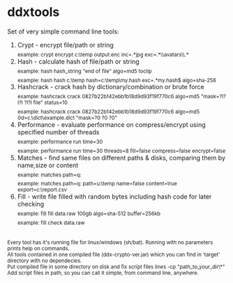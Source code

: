 # ddxtools
Set of very simple command line tools:<br/>
1. Crypt - encrypt file/path or string<br/>
   <sub>example:  crypt encrypt c:\temp output.enc inc=.\*jpg exc=.\*\\\avatars\\\\.\*</sub><br/>
2. Hash - calculate hash of file/path or string<br/>
   <sub>example: hash hash_string "end of file" algo=md5 toclip</sub><br/>
   <sub>example: hash hash c:\temp hash=c:\temp\my.hash exc=.\*my.hash$ algo=sha-256</sub><br/>
3. Hashcrack - crack hash by dictionary/combination or brute force<br/>
   <sub>example: hashcrack crack 0827b22b142ebb1b18d9d93f19f770c6 algo=md5 "mask=?l?l?l ?l?l file" status=10</sub><br/>
   <sub>example: hashcrack crack 0827b22b142ebb1b18d9d93f19f770c6 algo=md5 0d=c:\dict\example.dict "mask=?0 ?0 ?0"</sub><br/>
4. Performance - evaluate performance on compress/encrypt using specified number of threads<br/>
   <sub>example: performance run time=30</sub><br/>
   <sub>example: performance run time=30 threads=8 fill=false compress=false encrypt=false</sub><br/>
5. Matches - find same files on different paths & disks, comparing them by name,size or content<br/>
   <sub>example: matches path=q:</sub><br/>
   <sub>example: matches path=q: path=u:\temp name=false content=true export=c:\report.csv</sub><br/>
6. Fill - write file filled with random bytes including hash code for later checking<br/>
   <sub>example: fill fill data.raw 100gb algo=sha-512 buffer=256kb</sub><br/>
   <sub>example: fill check data.raw</sub><br/>
<br/>
<sub>
Every tool has it's running file for linux/windows (sh/bat). Running with no parameters prints help on commands.<br/>
All tools contained in one compiled file (ddx-crypto-ver.jar) which you can find in 'target' directory with no dependecies.<br/>
Put compiled file in some directory on disk and fix script files lines -cp "path_to_your_dir\*"<br/>
Add script files in path, so you can call it simple, from command line, anywhere.<br/>
</sub>
